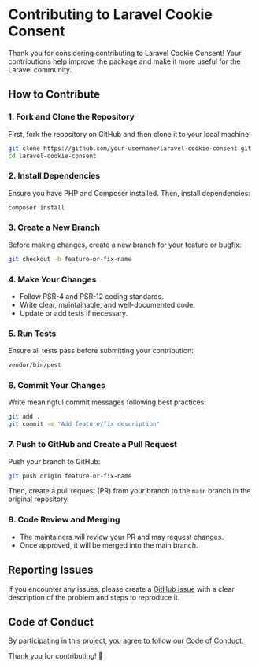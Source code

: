 # Contributing to Laravel Cookie Consent

Thank you for considering contributing to Laravel Cookie Consent! Your contributions help improve the package and make it more useful for the Laravel community.

## How to Contribute

### 1. Fork and Clone the Repository
First, fork the repository on GitHub and then clone it to your local machine:
```sh
git clone https://github.com/your-username/laravel-cookie-consent.git
cd laravel-cookie-consent
```

### 2. Install Dependencies
Ensure you have PHP and Composer installed. Then, install dependencies:
```sh
composer install
```

### 3. Create a New Branch
Before making changes, create a new branch for your feature or bugfix:
```sh
git checkout -b feature-or-fix-name
```

### 4. Make Your Changes
- Follow PSR-4 and PSR-12 coding standards.
- Write clear, maintainable, and well-documented code.
- Update or add tests if necessary.

### 5. Run Tests
Ensure all tests pass before submitting your contribution:
```sh
vendor/bin/pest
```

### 6. Commit Your Changes
Write meaningful commit messages following best practices:
```sh
git add .
git commit -m "Add feature/fix description"
```

### 7. Push to GitHub and Create a Pull Request
Push your branch to GitHub:
```sh
git push origin feature-or-fix-name
```
Then, create a pull request (PR) from your branch to the `main` branch in the original repository.

### 8. Code Review and Merging
- The maintainers will review your PR and may request changes.
- Once approved, it will be merged into the main branch.

## Reporting Issues
If you encounter any issues, please create a [GitHub issue](https://github.com/devrabiul/laravel-cookie-consent/issues) with a clear description of the problem and steps to reproduce it.

## Code of Conduct
By participating in this project, you agree to follow our [Code of Conduct](CODE_OF_CONDUCT.md).

Thank you for contributing! 🚀

